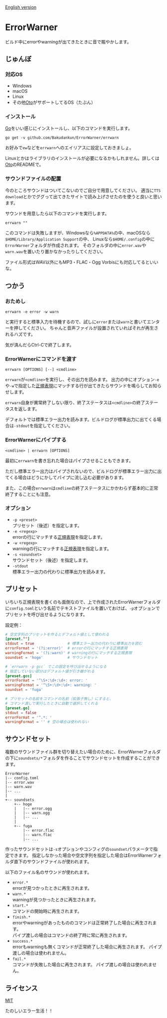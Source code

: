 [English version](README.md)

# ErrorWarner

ビルド中にerrorやwarningが出てきたときに音で賑やかします。


## じゅんぼ

### 対応OS

* Windows
* macOS
* Linux
* その他[Oto]がサポートしてるOS（たぶん）


### インストール

[Go]をいい感じにインストールし、以下のコマンドを実行します。

```
go get -v github.com/Bakudankun/ErrorWarner/errwarn
```

お好みで`ew`などを`errwarn`へのエイリアスに設定しておきましょ。

Linuxとかはライブラリのインストールが必要になるかもしれません。詳しくは[Oto]のREADMEで。


### サウンドファイルの配置

今のところサウンドはついてこないのでご自分で用意してください。
適当に`TTS download`とかでググって出てきたサイトで読み上げさせたのを使うと良いと思います。

サウンドを用意したら以下のコマンドを実行します。

```
errwarn ""
```

このコマンドは失敗しますが、Windowsなら`%APPDATA%`の中、macOSなら`$HOME/Library/Application Support`の中、
Linuxなら`$HOME/.config`の中に`ErrorWarner`フォルダが作成されます。
そのフォルダの中に`error.wav`や`warn.wav`を置いたり置かなかったりしてください。

ファイル形式はWAV以外にもMP3・FLAC・Ogg Vorbisにも対応してるといいな。


## つかう

### おためし

```
errwarn -e error -w warn
```

と実行すると標準入力を待機するので、試しに`error`または`warn`と書いてエンターを押してください。
ちゃんと音声ファイルが設置されていればそれが再生されるハズです。

気が済んだらCtrl-Cで終了します。


### ErrorWarnerにコマンドを渡す

```
errwarn [OPTIONS] [--] <cmdline>
```

`errwarn`が`<cmdline>`を実行し、その出力を読みます。
出力の中にオプション`-e`や`-w`で指定した[正規表現]にマッチする行が出てきたらサウンドを鳴らしてお知らせします。

`errwarn`自身が異常終了しない限り、終了ステータスは`<cmdline>`の終了ステータスを返します。

デフォルトでは標準エラー出力を読みます。ビルドログが標準出力に出てくる場合は`-stdout`を指定してください。


### ErrorWarnerにパイプする

```
<cmdline> | errwarn [OPTIONS]
```

最初に`errwarn`を書き忘れた場合はパイプさせることもできます。

ただし標準エラー出力はパイプされないので、ビルドログが標準エラー出力に出てくる場合はどうにかしてパイプに流し込む必要があります。

また、この場合`errwarn`は`cmdline`の終了ステータスにかかわらず基本的に正常終了することにも注意。


### オプション

* `-p <preset>`  
  プリセット（後述）を指定します。
* `-e <regexp>`  
  errorの行にマッチする[正規表現]を指定します。
* `-w <regexp>`  
  warningの行にマッチする[正規表現]を指定します。
* `-s <soundset>`  
  サウンドセット（後述）を指定します。
* `-stdout`  
  標準エラー出力の代わりに標準出力を読みます。


## プリセット

いちいち正規表現を書くのも面倒なので、上で作成されたErrorWarnerフォルダに`config.toml`という名前でテキストファイルを置いておけば、`-p`オプションでプリセットを呼び出せるようになります。

設定例：

```toml
# 空文字列のプリセットを作るとデフォルト値として使われる
[preset.""]
stdout = true               # 標準エラー出力の代わりに標準出力を読む
errorFormat = '(?i:error)'  # errorの行にマッチする正規表現
warningFormat = '(?i:warn)' # warningの行にマッチする正規表現
soundset = 'hoge'           # サウンドセット

# `errwarn -p gcc` でこの設定を呼び出せるようになる
# 指定していない部分はデフォルト値が引き継がれる
[preset.gcc]
errorFormat = '^\S+:\d+:\d+: error: '
warningFormat = '^\S+:\d+:\d+: warning: '
soundset = 'fuga'

# プリセットの名前をコマンドの名前（拡張子無し）にすると、
# コマンド渡しで実行したときに自動で選択してくれる
[preset.go]
stdout = false
errorFormat = '^.*: '
warningFormat = '' # 空の場合は使われない
```


## サウンドセット

複数のサウンドファイル群を切り替えたい場合のために、ErrorWarnerフォルダの下に`soundsets/*`フォルダを作ることでサウンドセットを作成することができます。

```
ErrorWarner
|-- config.toml
|-- error.wav
|-- warn.wav
|-- ...
|
+-- soundsets
    +-- hoge
    |   |-- error.ogg
    |   |-- warn.ogg
    |   |-- ...
    |
    +-- fuga
        |-- error.flac
        |-- warn.flac
        |-- ...
```

作ったサウンドセットは`-s`オプションやコンフィグの`soundset`パラメータで指定できます。
指定しなかった場合や空文字列を指定した場合はErrorWarnerフォルダ直下のサウンドファイルが使われます。

以下のファイル名のサウンドが使われます。

* `error.*`  
  errorが見つかったときに再生されます。
* `warn.*`  
  warningが見つかったときに再生されます。
* `start.*`  
  コマンドの開始時に再生されます。
* `finish.*`  
  errorやwarningがあったもののコマンドは正常終了した場合に再生されます。  
  パイプ渡しの場合はコマンドの終了時に常に再生されます。
* `success.*`  
  errorもwarningも無くコマンドが正常終了した場合に再生されます。
  パイプ渡しの場合は使われません。
* `fail.*`  
  コマンドが失敗した場合に再生されます。
  パイプ渡しの場合は使われません。


## ライセンス

[MIT](https://github.com/Bakudankun/ErrorWarner/blob/master/LICENSE)


たのしいエラー生活！！


[Oto]: https://github.com/hajimehoshi/oto
[Go]: https://golang.org/
[正規表現]: https://golang.org/pkg/regexp/syntax/

